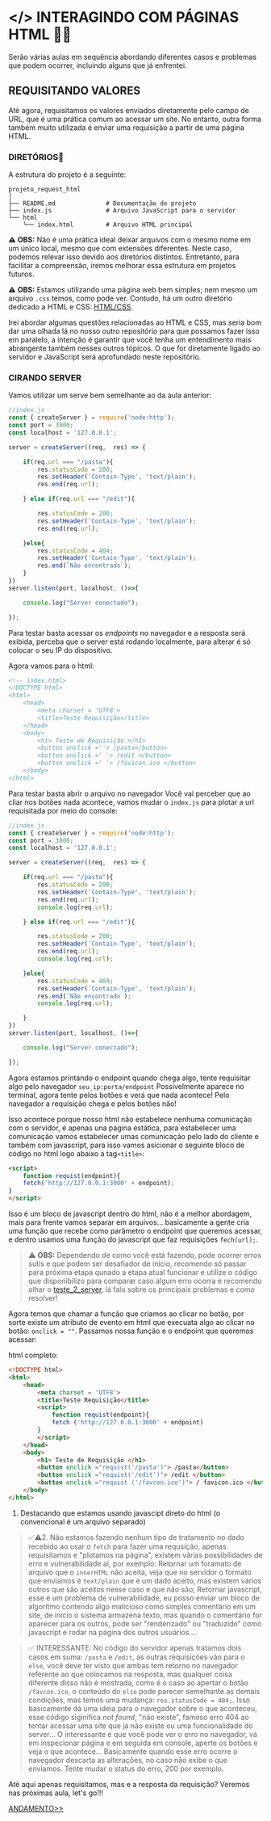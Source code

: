 # </> INTERAGINDO COM PÁGINAS HTML 📂🌐

Serão várias aulas em sequência abordando diferentes casos e problemas que podem ocorrer, incluindo alguns que já enfrentei.

## REQUISITANDO VALORES

Até agora, requisitamos os valores enviados diretamente pelo campo de URL, que é uma prática comum ao acessar um site. No entanto, outra forma também muito utilizada é enviar uma requisição a partir de uma página HTML.

### DIRETÓRIOS📂

A estrutura do projeto é a seguinte:

```plaintext
projeto_request_html
│
├── README.md              # Documentação do projeto
├── index.js               # Arquivo JavaScript para o servidor
└── html
    └── index.html         # Arquivo HTML principal
```

⚠️ **OBS:** Não é uma prática ideal deixar arquivos com o mesmo nome em um único local, mesmo que com extensões diferentes. Neste caso, podemos relevar isso devido aos diretórios distintos. Entretanto, para facilitar a compreensão, iremos melhorar essa estrutura em projetos futuros.

⚠️ **OBS:** Estamos utilizando uma página web bem simples; nem mesmo um arquivo `.css` temos, como pode ver. Contudo, há um outro diretório dedicado a HTML e CSS: [HTML/CSS](https://github.com/well1ngt0nso/HTML-CSS#html-css). 

Irei abordar algumas questões relacionadas ao HTML e CSS, mas seria bom dar uma olhada lá no nosso outro repositório para que possamos fazer isso em paralelo, a intenção é garantir que você tenha um entendimento mais abrangente também nesses outros tópicos. O que for diretamente ligado ao servidor e JavaScript será aprofundado neste repositório.

### CIRANDO SERVER
Vamos utilizar um serve bem semelhante ao da aula anterior:

```javascript
//index.js
const { createServer } = require('node:http');
const port = 3000;
const localhost = '127.0.0.1';

server = createServer((req,  res) => {

    if(req.url === "/pasta"){
        res.statusCode = 200;
        res.setHeader('Contain-Type', 'text/plain');
        res.end(req.url);

    } else if(req.url === "/edit"){

        res.statusCode = 200;
        res.setHeader('Contain-Type', 'text/plain');
        res.end(req.url);

    }else{
        res.statusCode = 404;
        res.setHeader('Contain-Type', 'text/plain');
        res.end(`Não encontrado`);
    }
})
server.listen(port, localhost, ()=>{

    console.log("Server conectado");

});
```
Para testar basta acessar os *endpoints* no navegador e a resposta será exibida, perceba que o server está rodando localmente, para alterar é só colocar o seu IP do dispositivo.


Agora vamos para o html:

```html
<!-- index.html>
<!DOCTYPE html>
<html>
    <head>
        <meta charset = 'UTF8'>
        <title>Teste Requisição</title>
    </head>
    <body>
        <h1> Teste de Requisição </h1>  
        <button onclick =''> /pasta</button>
        <button onclick =' '> /edit </button>
        <button onclick =' '> /favicon.ico </button>
    </body>
</html>
```

Para testar basta abrir o arquivo no navegador
Você vai perceber que ao cliar nos botões nada acontece, vamos mudar o `index.js` para plotar a url requisitada por meio do console:

```javascript
//index.js
const { createServer } = require('node:http');
const port = 3000;
const localhost = '127.0.0.1';

server = createServer((req,  res) => {

    if(req.url === "/pasta"){
        res.statusCode = 200;
        res.setHeader('Contain-Type', 'text/plain');
        res.end(req.url);
        console.log(req.url);

    } else if(req.url === "/edit"){

        res.statusCode = 200;
        res.setHeader('Contain-Type', 'text/plain');
        res.end(req.url);
        console.log(req.url);

    }else{
        res.statusCode = 404;
        res.setHeader('Contain-Type', 'text/plain');
        res.end(`Não encontrado`);
        console.log(req.url);

    }
})
server.listen(port, localhost, ()=>{

    console.log("Server conectado");

});
```
Agora estamos printando o endpoint quando chega algo, tente requisitar algo pelo navegador `seu_ip:porta/endpoint`
Possívelmente aparece no terminal, agora tente pelos botões e verá que nada acontece! Pelo navegador a requisição chega e pelos botões não! 

Isso acontece porque nosso html não estabelece nenhuma comunicação com o servidor, é apenas una página estática, para estabelecer uma comunicação vamos estabelecer umas comunicação pelo lado do cliente e também com javascript, para isso vamos asicionar o seguinte bloco de código no html logo abaixo a tag`<title>`: 

```html
<script>
    function requist(endpoint){
    fetch('http://127.0.0.1:3000' + endpoint);
}
</script>
```

Isso é um bloco de javascript dentro do html, não é a melhor abordagem, mais para frente vamos separar em arquivos...
basicamente a gente cria uma função que recebe como parâmetro o endpoint que queremos acessar, e dentro usamos uma função do javascript que faz requisições `fech(url);`.


> ⚠️ **OBS:** Dependendo de como você está fazendo, pode ocorrer erros sutís e que podem ser desafiador de início, recomendo só passar para próxima etapa qunado a etapa atual funcionar e utilize o código que disponibilizo para comparar caso algum erro ocorra e recomendo olhar o [teste_2_server](https://github.com/well1ngt0nso/serverjs/tree/main/teste_2_server#voltando-um-pouco), lá falo sobre os principais problemas e como resolver!

Agora temos que chamar a função que criamos ao clicar no botão, por sorte existe um atributo de evento em html que execuata algo ao clicar no botão: `onclick = ""`. Passamos nossa função e o endpoint que queremos acessar: 

html completo: 
```html
<!DOCTYPE html>
<html>
    <head>
        <meta charset = 'UTF8'>
        <title>Teste Requisição</title>
        <script>
            function requist(endpoint){
            fetch ('http://127.0.0.1:3000' + endpoint)
        }
        </script>
    </head>
    <body>
        <h1> Teste de Requisição </h1>  
        <button onclick ="requist('/pasta')"> /pasta</button>
        <button onclick ="requist('/edit')"> /edit </button>
        <button onclick ="requist ('/favcon.ico')"> / favicon.ico </button>
    </body>
</html>
```
1. Destacando que estamos usando javascipt direto do html (o convencional é um arquivo separado)
> ✅⚠️2. Não estamos fazendo nenhum tipo de tratamento no dado recebido ao usar o `fetch` para fazer uma requsição, apenas requisitamos e "plotamos na página", existem várias possibilidades de erro e vulnerabilidade aí, por exemplo: Retornar um foramato de arquivo que o `innerHTML` não aceita, veja que no servidor o formato que enviamos é `text/plain` que é um dado aceito, mas existem vários outros que são aceitos nesse caso e que não são; Retornar javascript, esse é um problema de vulnerabilidade, eu posso enviar um bloco de algorítmo contendo algo malicioso como simples comentário em um site, de início o sistema armazena texto, mas quando o comentário for aparecer para os outros, pode ser "renderizado" ou "traduzido" como javascript e rodar na página dos outros usuários....

> ✅ INTERESSANTE: No código do servidor apenas tratamos dois casos em suma: `/pasta` e `/edit`, as outras requisições vão para o `else`, você deve ter visto que ambas tem retorno no navegador referente ao que colocamos na resposta, mas qualquer coisa diferente disso não é mostrada, como é o caso ao apertar o botão `/favcon.ico`, o conteúdo do `else` pode parecer semelhante as demais condições, mas temos uma mudança: `res.statusCode = 404;`. Isso basicamente dá uma ideia para o navegador sobre o que aconteceu, esse código siginifica *not found*, "não existe", famoso erro 404 ao tentar acessar uma site que já não existe ou uma funcionalidade do server... O interessante é que você pode ver o erro no navegador, vá em inspecionar página e em seguida em console, aperte os botões e veja o que acontece... Basicamente quando esse erro ocorre o navegador descarta as alterações, no caso não exibe o que enviamos. Tente mudar o status do erro, 200 por exemplo.


Até aqui apenas requisitamos, mas e a resposta da requisição?
Veremos nas próximas aula, let's go!!!

[ANDAMENTO>>]()


